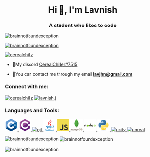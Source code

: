 <h1 align="center">Hi 👋, I'm Lavnish</h1>
<h3 align="center">A student who likes to code</h3>

<p align="left"> <img src="https://komarev.com/ghpvc/?username=brainnotfoundexception&label=Profile%20views&color=0e75b6&style=flat" alt="brainnotfoundexception" /> </p>

<p align="left"> <a href="https://github.com/ryo-ma/github-profile-trophy"><img src="https://github-profile-trophy.vercel.app/?username=brainnotfoundexception&theme=radical" alt="brainnotfoundexception" /></a> </p>

<p align="left"> <a href="https://twitter.com/cerealchillz" target="blank"><img src="https://img.shields.io/twitter/follow/cerealchillz?logo=twitter&style=for-the-badge" alt="cerealchillz" /></a> </p>

- 🤖My discord [CerealChiller#7515](CerealChiller#7515)

- 📧You can contact me through my email **lavjhn@gmail.com**

<h3 align="left">Connect with me:</h3>
<p align="left">
<a href="https://twitter.com/cerealchillz" target="blank"><img align="center" src="https://raw.githubusercontent.com/rahuldkjain/github-profile-readme-generator/master/src/images/icons/Social/twitter.svg" alt="cerealchillz" height="30" width="40" /></a>
<a href="https://instagram.com/lavnish.j" target="blank"><img align="center" src="https://raw.githubusercontent.com/rahuldkjain/github-profile-readme-generator/master/src/images/icons/Social/instagram.svg" alt="lavnish.j" height="30" width="40" /></a>
</p>

<h3 align="left">Languages and Tools:</h3>
<p align="left"> <a href="https://www.w3schools.com/cpp/" target="_blank" rel="noreferrer"> <img src="https://raw.githubusercontent.com/devicons/devicon/master/icons/cplusplus/cplusplus-original.svg" alt="cplusplus" width="40" height="40"/> </a> <a href="https://www.w3schools.com/cs/" target="_blank" rel="noreferrer"> <img src="https://raw.githubusercontent.com/devicons/devicon/master/icons/csharp/csharp-original.svg" alt="csharp" width="40" height="40"/> </a> <a href="https://git-scm.com/" target="_blank" rel="noreferrer"> <img src="https://www.vectorlogo.zone/logos/git-scm/git-scm-icon.svg" alt="git" width="40" height="40"/> </a> <a href="https://www.java.com" target="_blank" rel="noreferrer"> <img src="https://raw.githubusercontent.com/devicons/devicon/master/icons/java/java-original.svg" alt="java" width="40" height="40"/> </a> <a href="https://developer.mozilla.org/en-US/docs/Web/JavaScript" target="_blank" rel="noreferrer"> <img src="https://raw.githubusercontent.com/devicons/devicon/master/icons/javascript/javascript-original.svg" alt="javascript" width="40" height="40"/> </a> <a href="https://www.mongodb.com/" target="_blank" rel="noreferrer"> <img src="https://raw.githubusercontent.com/devicons/devicon/master/icons/mongodb/mongodb-original-wordmark.svg" alt="mongodb" width="40" height="40"/> </a> <a href="https://nodejs.org" target="_blank" rel="noreferrer"> <img src="https://raw.githubusercontent.com/devicons/devicon/master/icons/nodejs/nodejs-original-wordmark.svg" alt="nodejs" width="40" height="40"/> </a> <a href="https://www.python.org" target="_blank" rel="noreferrer"> <img src="https://raw.githubusercontent.com/devicons/devicon/master/icons/python/python-original.svg" alt="python" width="40" height="40"/> </a> <a href="https://unity.com/" target="_blank" rel="noreferrer"> <img src="https://www.vectorlogo.zone/logos/unity3d/unity3d-icon.svg" alt="unity" width="40" height="40"/> </a> <a href="https://unrealengine.com/" target="_blank" rel="noreferrer"> <img src="https://raw.githubusercontent.com/kenangundogan/fontisto/036b7eca71aab1bef8e6a0518f7329f13ed62f6b/icons/svg/brand/unreal-engine.svg" alt="unreal" width="40" height="40"/> </a> </p>

<p><img align="left" src="https://github-readme-stats.vercel.app/api/top-langs?username=brainnotfoundexception&show_icons=true&theme=radical&locale=en&layout=compact" alt="brainnotfoundexception" /></p>

<p>&nbsp;<img align="center" src="https://github-readme-stats.vercel.app/api?username=brainnotfoundexception&show_icons=true&theme=radical&locale=en" alt="brainnotfoundexception" /></p>

<p><img align="center" src="https://github-readme-streak-stats.herokuapp.com/?user=brainnotfoundexception&theme=radical" alt="brainnotfoundexception" /></p>
